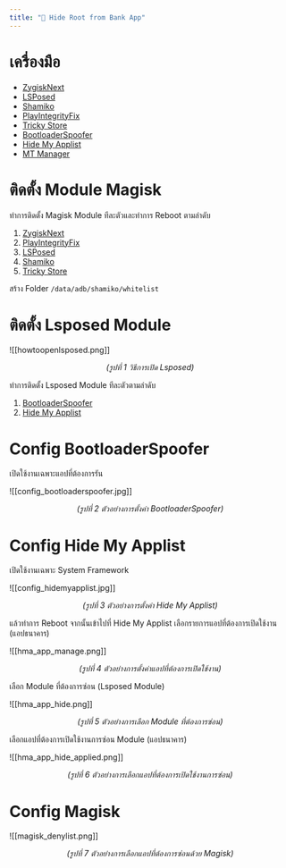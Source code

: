 ```yaml
---
title: "🫣 Hide Root from Bank App"
---
```


# เครื่องมือ

- [ZygiskNext](https://github.com/Dr-TSNG/ZygiskNext/releases/)
- [LSPosed](https://github.com/LSPosed/LSPosed/releases/)
- [Shamiko](https://github.com/LSPosed/LSPosed.github.io/releases/)
- [PlayIntegrityFix](https://github.com/chiteroman/PlayIntegrityFix/releases/)
- [Tricky Store](https://github.com/5ec1cff/TrickyStore/releases/)
- [BootloaderSpoofer](https://github.com/chiteroman/BootloaderSpoofer/releases/)
- [Hide My Applist](https://github.com/Dr-TSNG/Hide-My-Applist/releases/)
- [MT Manager](https://mt2.cn/)

# ติดตั้ง Module Magisk

ทำการติดตั้ง Magisk Module ทีละตัวและทำการ Reboot ตามลำดับ

1. [ZygiskNext](https://github.com/Dr-TSNG/ZygiskNext/releases/)
2. [PlayIntegrityFix](https://github.com/chiteroman/PlayIntegrityFix/releases/)
3. [LSPosed](https://github.com/LSPosed/LSPosed/releases/)
4. [Shamiko](https://github.com/LSPosed/LSPosed.github.io/releases/)
5. [Tricky Store](https://github.com/5ec1cff/TrickyStore/releases/)

สร้าง Folder `/data/adb/shamiko/whitelist`

# ติดตั้ง Lsposed Module

![[howtoopenlsposed.png]]
<p align="center">
    <em>(รูปที่ 1 วิธีการเปิด Lsposed)</em>
</p>

ทำการติดตั้ง Lsposed Module ทีละตัวตามลำดับ

1. [BootloaderSpoofer](https://github.com/chiteroman/BootloaderSpoofer/releases/)
2. [Hide My Applist](https://github.com/Dr-TSNG/Hide-My-Applist/releases/)

# Config BootloaderSpoofer

เปิดใช้งานเฉพาะแอปที่ต้องการรัน

![[config_bootloaderspoofer.jpg]]
<p align="center">
    <em>(รูปที่ 2 ตัวอย่างการตั้งค่า BootloaderSpoofer)</em>
</p>

# Config Hide My Applist

เปิดใช้งานเฉพาะ System Framework

![[config_hidemyapplist.jpg]]
<p align="center">
    <em>(รูปที่ 3 ตัวอย่างการตั้งค่า Hide My Applist)</em>
</p>

แล้วทำการ Reboot จากนั้นเข้าไปที่ Hide My Applist เลือกรายการแอปที่ต้องการเปิดใช้งาน (แอปธนาคาร)

![[hma_app_manage.png]]
<p align="center">
    <em>(รูปที่ 4 ตัวอย่างการตั้งค่าแอปที่ต้องการเปิดใช้งาน)</em>
</p>

เลือก Module ที่ต้องการซ่อน (Lsposed Module) 

![[hma_app_hide.png]]
<p align="center">
    <em>(รูปที่ 5 ตัวอย่างการเลือก Module ที่ต้องการซ่อน)</em>
</p>

เลือกแอปที่ต้องการเปิดใช้งานการซ่อน Module (แอปธนาคาร)

![[hma_app_hide_applied.png]]
<p align="center">
    <em>(รูปที่ 6 ตัวอย่างการเลือกแอปที่ต้องการเปิดใช้งานการซ่อน)</em>
</p>

# Config Magisk

![[magisk_denylist.png]]
<p align="center">
    <em>(รูปที่ 7 ตัวอย่างการเลือกแอปที่ต้องการซ่อนด้วย Magisk)</em>
</p>
